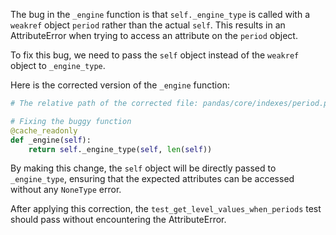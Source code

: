 The bug in the `_engine` function is that `self._engine_type` is called with a `weakref` object `period` rather than the actual `self`. This results in an AttributeError when trying to access an attribute on the `period` object.

To fix this bug, we need to pass the `self` object instead of the `weakref` object to `_engine_type`.

Here is the corrected version of the `_engine` function:

```python
# The relative path of the corrected file: pandas/core/indexes/period.py

# Fixing the buggy function
@cache_readonly
def _engine(self):
    return self._engine_type(self, len(self))
```

By making this change, the `self` object will be directly passed to `_engine_type`, ensuring that the expected attributes can be accessed without any `NoneType` error.

After applying this correction, the `test_get_level_values_when_periods` test should pass without encountering the AttributeError.